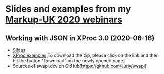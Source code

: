 # Slides and examples from my [Markup-UK 2020 webinars](https://markupuk.org/)

## Working with JSON in XProc 3.0 (2020-06-16)
- [Slides](XProcJSon.pdf)
- [XProc examples](XProcJSon_examples.zip) To download the zip, please click on the link and then hit the button "Download" on the newly opened page.
- Sources of swapi.dev on GitHub[https://github.com/Juriy/swapi]
